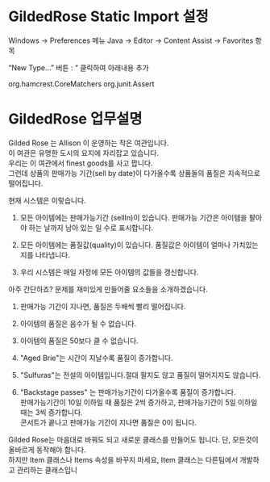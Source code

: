 # GildedRose Static Import 설정
Windows -> Preferences 메뉴
Java -> Editor -> Content Assist -> Favorites 항목

“New Type…” 버튼 : “ 클릭하여 아래내용 추가

org.hamcrest.CoreMatchers
org.junit.Assert


# GildedRose 업무설명

Gilded Rose 는  Allison 이 운영하는 작은 여관입니다.  
이 여관은 유명한 도시의 요지에 자리잡고 있습니다.  
우리는 이 여관에서 finest goods를 사고 팝니다.  
그런데 상품의 판매가능 기간(sell by date)이 다가올수록 상품들의 품질은 지속적으로 떨어집니다.  

현재 시스템은 이렇습니다.  
1. 모든 아이템에는 판매가능기간 (sellIn)이 있습니다. 
판매가능 기간은 아이템을 팔아야 하는 날까지 남아 있는 일 수로 표시합니다.  

2. 모든 아이템에는 품질값(quality)이 있습니다. 품질값은 아이템이 얼마나 가치있는지를 나타냅니다.  

3. 우리 시스템은 매일 자정에 모든 아이템의 값들을 갱신합니다.  

아주 간단하죠? 문제를 재미있게 만들어줄 요소들을 소개하겠습니다.  
1. 판매가능 기간이 지나면, 품질은 두배씩 빨리 떨어집니다.  

2. 아이템의 품질은 음수가 될 수 없습니다.  

3. 아이템의 품질은 50보다 클 수 없습니다.    

4. "Aged Brie"는 시간이 지날수록 품질이 증가합니다.  

5. "Sulfuras"는 전설의 아이템입니다.절대 팔지도 않고 품질이 떨어지지도 않습니다.  

6. "Backstage passes" 는 판매가능기간이 다가올수록 품질이 증가합니다.   
판매가능기간이 10일 이하일 때 품질은 2씩 증가하고, 판매가능기간이 5일 이하일때는 3씩 증가합니다.   
콘서트가 끝나고 판매가능 기간이 지나면 품질은 0이 됩니다.  

Gilded Rose는 마음대로 바꿔도 되고 새로운 클래스를 만들어도 됩니다. 단, 모든것이 올바르게 동작해야 합니다.  
하지만 Item 클래스나 Items 속성을 바꾸지 마세요, Item 클래스는 다른팀에서 개발하고 관리하는 클래스입니
 
